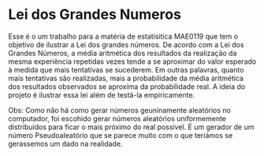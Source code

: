 # Lei dos Grandes Numeros

Esse é o um trabalho para a matéria de estatísitica MAE0119 que tem o objetivo de
ilustrar a Lei dos grandes números. De acordo com a Lei dos Grandes Números,
a média aritmética dos resultados da realização da mesma experiência repetidas
vezes tende a se aproximar do valor esperado à medida que mais tentativas se
sucederem. Em outras palavras, quanto mais tentativas são realizadas, mais a
probabilidade da média aritmética dos resultados observados se aproxima da
probabilidade real. A ideia do projeto é ilustrar essa lei além de testá-la
empiricamente.

Obs:
    Como não há como gerar números geuninamente aleatórios no computador, foi
escohido gerar números aleatórios uniformemente distribuídos para ficar o mais
próximo do real possível. É um gerador de um número Pseudoaleatório que se
parece muito com o que teriámos se gerassemos um dado na realidade.